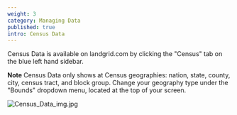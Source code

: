 ```yaml
---
weight: 3
category: Managing Data
published: true
intro: Census Data
---
```

Census Data is available on landgrid.com by clicking the "Census" tab on the blue left hand sidebar.

**Note** Census Data only shows at Census geographies: nation, state, county, city, census tract, and block group. Change your geography type under the "Bounds" dropdown menu, located at the top of your screen.


![Census_Data_img.jpg]({{site.baseurl}}/img/Census_Data_img.jpg)
